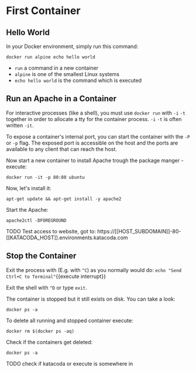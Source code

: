 # First Container

## Hello World

In your Docker environment, simply run this command:

`docker run alpine echo hello world`
 
* `run` a command in a new container
* `alpine` is one of the smallest Linux systems  
* `echo hello world` is the command which is executed 

## Run an Apache in a Container

For interactive processes (like a shell), you must use `docker run` with `-i` `-t` together in order to allocate a tty for the container process. `-i` `-t` is often written `-it`. 

To expose a container's internal port, you can start the container with the `-P` or `-p` flag. The exposed port is accessible on the host and the ports are available to any client that can reach the host.

Now start a new container to install Apache trough the package manger - execute:

`docker run -it -p 80:80 ubuntu`
   
Now, let's install it:

`apt-get update && apt-get install -y apache2`

Start the Apache: 

`apache2ctl -DFOREGROUND`

TODO
Test access to website, got to: https://[[HOST_SUBDOMAIN]]-80-[[KATACODA_HOST]].environments.katacoda.com


## Stop the Container

Exit the process with (E.g. with `^C`) as you normally would do: `echo "Send Ctrl+C to Terminal"`{{execute interrupt}}

Exit the shell with `^D` or type `exit`.

The container is stopped  but it still exists on disk. You can take a look:

`docker ps -a`

To delete all running and stopped container execute:

`docker rm $(docker ps -aq)`

Check if the containers get deleted:
 
`docker ps -a`

TODO check if katacoda or execute is somewhere in
